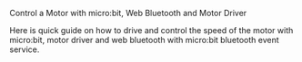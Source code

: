 Control a Motor with micro:bit, Web Bluetooth and Motor Driver

Here is quick guide on how to drive and control the speed of the motor with micro:bit, motor driver and web bluetooth with micro:bit bluetooth event service.
